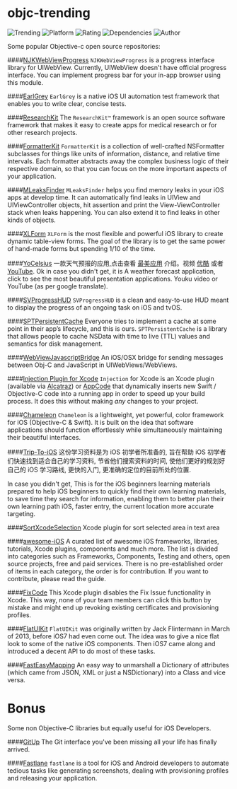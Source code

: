 
objc-trending
==========
![Trending](https://img.shields.io/badge/Objective--C-Trending-blue.svg) ![Platform](https://img.shields.io/cocoapods/p/AFNetworking.svg)
![Rating](https://img.shields.io/wordpress/plugin/r/akismet.svg)
![Dependencies](https://img.shields.io/gemnasium/mathiasbynens/he.svg)
![Author](https://img.shields.io/badge/Author-irresponsible-orange.svg)

Some popular Objective-c open source repositories:

####[NJKWebViewProgress](https://github.com/ninjinkun/NJKWebViewProgress)
`NJKWebViewProgress` is a progress interface library for UIWebView. Currently, UIWebView doesn't have official progress interface. You can implement progress bar for your in-app browser using this module.

####[EarlGrey](https://github.com/google/EarlGrey)
`EarlGrey` is a native iOS UI automation test framework that enables you to write clear, concise tests.

####[ResearchKit](https://github.com/ResearchKit/ResearchKit)
The `ResearchKit™` framework is an open source software framework that makes it easy to create apps for medical research or for other research projects.

####[FormatterKit](https://github.com/mattt/FormatterKit)
`FormatterKit` is a collection of well-crafted NSFormatter subclasses for things like units of information, distance, and relative time intervals. Each formatter abstracts away the complex business logic of their respective domain, so that you can focus on the more important aspects of your application.

####[MLeaksFinder](https://github.com/Zepo/MLeaksFinder)
`MLeaksFinder` helps you find memory leaks in your iOS apps at develop time. It can automatically find leaks in UIView and UIViewController objects, hit assertion and print the View-ViewController stack when leaks happening. You can also extend it to find leaks in other kinds of objects.

####[XLForm](https://github.com/xmartlabs/XLForm)
`XLForm` is the most flexible and powerful iOS library to create dynamic table-view forms. The goal of the library is to get the same power of hand-made forms but spending 1/10 of the time.

####[YoCelsius](https://github.com/YouXianMing/YoCelsius)
一款天气预报的应用,点击查看 [最美应用](http://zuimeia.com/community/app/18582/?platform=1) 介绍。视频 [优酷](http://v.youku.com/v_show/id_XOTE2NTExNzcy.html?f=23580549) 或者 [YouTube](https://youtu.be/VexnA55e9K4).
Ok in case you didn't get, it is A weather forecast application, click to see the most beautiful presentation applications. Youku video or YouTube (as per google translate).

####[SVProgressHUD](https://github.com/SVProgressHUD/SVProgressHUD)
`SVProgressHUD` is a clean and easy-to-use HUD meant to display the progress of an ongoing task on iOS and tvOS.

####[SPTPersistentCache](https://github.com/spotify/SPTPersistentCache)
Everyone tries to implement a cache at some point in their app’s lifecycle, and this is ours. `SPTPersistentCache` is a library that allows people to cache NSData with time to live (TTL) values and semantics for disk management.

####[WebViewJavascriptBridge](https://github.com/marcuswestin/WebViewJavascriptBridge)
An iOS/OSX bridge for sending messages between Obj-C and JavaScript in UIWebViews/WebViews.

####[Injection Plugin for Xcode](https://github.com/johnno1962/injectionforxcode)
`Injection` for Xcode is an Xcode plugin (available via [Alcatraz](http://alcatraz.io/)) or [AppCode](#user-content-use-with-appcode) that 
dynamically inserts new Swift / Objective-C code into a running app in order to speed up your build process. It does this without making _any_ changes to your project.

####[Chameleon](https://github.com/ViccAlexander/Chameleon)
`Chameleon` is a lightweight, yet powerful, color framework for iOS (Objective-C & Swift). It is built on the idea that software applications should function effortlessly while simultaneously maintaining their beautiful interfaces.

####[Trip-To-iOS](https://github.com/Aufree/trip-to-iOS)
这份学习资料是为 iOS 初学者所准备的, 旨在帮助 iOS 初学者们快速找到适合自己的学习资料, 节省他们搜索资料的时间, 使他们更好的规划好自己的 iOS 学习路线, 更快的入门, 更准确的定位的目前所处的位置.

In case you didn't get, This is for the iOS beginners learning materials prepared to help iOS beginners to quickly find their own learning materials, to save time they search for information, enabling them to better plan their own learning path iOS, faster entry, the current location more accurate targeting.

####[SortXcodeSelection](https://github.com/dayitv89/SortXcodeSelection)
Xcode plugin for sort selected area in text area

####[awesome-iOS](https://github.com/vsouza/awesome-ios)
A curated list of awesome iOS frameworks, libraries, tutorials, Xcode plugins, components and much more. The list is divided into categories such as Frameworks, Components, Testing and others, open source projects, free and paid services. There is no pre-established order of items in each category, the order is for contribution. If you want to contribute, please read the guide.

####[FixCode](https://github.com/neonichu/FixCode)
This Xcode plugin disables the Fix Issue functionality in Xcode. This way, none of your team members can click this button by mistake and might end up revoking existing certificates and provisioning profiles.

####[FlatUIKit](https://github.com/Grouper/FlatUIKit)
`FlatUIKit` was originally written by Jack Flintermann in March of 2013, before iOS7 had even come out. The idea was to give a nice flat look to some of the native iOS components. Then iOS7 came along and introduced a decent API to do most of these tasks.

####[FastEasyMapping](https://github.com/Yalantis/FastEasyMapping)
An easy way to unmarshall a Dictionary of attributes (which came from JSON, XML or just a NSDictionary) into a Class and vice versa.

Bonus
===========

Some non Objective-C libraries but equally useful for iOS Developers.

####[GitUp](https://github.com/git-up/GitUp)
The Git interface you've been missing all your life has finally arrived.

####[Fastlane](https://github.com/fastlane/fastlane)
`fastlane` is a tool for iOS and Android developers to automate tedious tasks like generating screenshots, dealing with provisioning profiles and releasing your application.
